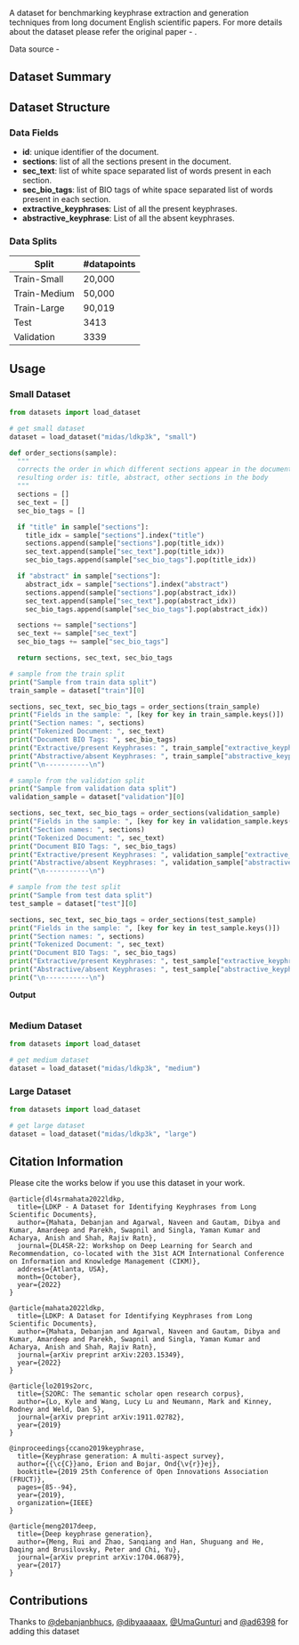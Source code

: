 A dataset for benchmarking keyphrase extraction and generation techniques from long document English scientific papers. For more details about the dataset please refer the original paper - []().

Data source - []()

## Dataset Summary
 

## Dataset Structure


### Data Fields

- **id**: unique identifier of the document.
- **sections**: list of all the sections present in the document.
- **sec_text**: list of white space separated list of words present in each section.
- **sec_bio_tags**: list of BIO tags of white space separated list of words present in each section.
- **extractive_keyphrases**: List of all the present keyphrases.
- **abstractive_keyphrase**: List of all the absent keyphrases.


### Data Splits

|Split| #datapoints  |
|--|--|
| Train-Small | 20,000 |
| Train-Medium | 50,000 |
| Train-Large | 90,019 |
| Test | 3413 |
| Validation | 3339 |

## Usage

### Small Dataset

```python
from datasets import load_dataset

# get small dataset
dataset = load_dataset("midas/ldkp3k", "small")

def order_sections(sample):
  """
  corrects the order in which different sections appear in the document.
  resulting order is: title, abstract, other sections in the body
  """
  sections = []
  sec_text = []
  sec_bio_tags = []

  if "title" in sample["sections"]:
    title_idx = sample["sections"].index("title")
    sections.append(sample["sections"].pop(title_idx))
    sec_text.append(sample["sec_text"].pop(title_idx))
    sec_bio_tags.append(sample["sec_bio_tags"].pop(title_idx))

  if "abstract" in sample["sections"]:
    abstract_idx = sample["sections"].index("abstract")
    sections.append(sample["sections"].pop(abstract_idx))
    sec_text.append(sample["sec_text"].pop(abstract_idx))
    sec_bio_tags.append(sample["sec_bio_tags"].pop(abstract_idx))

  sections += sample["sections"]
  sec_text += sample["sec_text"]
  sec_bio_tags += sample["sec_bio_tags"]

  return sections, sec_text, sec_bio_tags

# sample from the train split
print("Sample from train data split")
train_sample = dataset["train"][0]

sections, sec_text, sec_bio_tags = order_sections(train_sample)
print("Fields in the sample: ", [key for key in train_sample.keys()])
print("Section names: ", sections)
print("Tokenized Document: ", sec_text)
print("Document BIO Tags: ", sec_bio_tags)
print("Extractive/present Keyphrases: ", train_sample["extractive_keyphrases"])
print("Abstractive/absent Keyphrases: ", train_sample["abstractive_keyphrases"])
print("\n-----------\n")

# sample from the validation split
print("Sample from validation data split")
validation_sample = dataset["validation"][0]

sections, sec_text, sec_bio_tags = order_sections(validation_sample)
print("Fields in the sample: ", [key for key in validation_sample.keys()])
print("Section names: ", sections)
print("Tokenized Document: ", sec_text)
print("Document BIO Tags: ", sec_bio_tags)
print("Extractive/present Keyphrases: ", validation_sample["extractive_keyphrases"])
print("Abstractive/absent Keyphrases: ", validation_sample["abstractive_keyphrases"])
print("\n-----------\n")

# sample from the test split
print("Sample from test data split")
test_sample = dataset["test"][0]

sections, sec_text, sec_bio_tags = order_sections(test_sample)
print("Fields in the sample: ", [key for key in test_sample.keys()])
print("Section names: ", sections)
print("Tokenized Document: ", sec_text)
print("Document BIO Tags: ", sec_bio_tags)
print("Extractive/present Keyphrases: ", test_sample["extractive_keyphrases"])
print("Abstractive/absent Keyphrases: ", test_sample["abstractive_keyphrases"])
print("\n-----------\n")

```

**Output**
```bash

```

### Medium Dataset

```python
from datasets import load_dataset

# get medium dataset
dataset = load_dataset("midas/ldkp3k", "medium")
```

### Large Dataset

```python
from datasets import load_dataset

# get large dataset
dataset = load_dataset("midas/ldkp3k", "large")
```

## Citation Information
Please cite the works below if you use this dataset in your work.

```
@article{dl4srmahata2022ldkp,
  title={LDKP - A Dataset for Identifying Keyphrases from Long Scientific Documents},
  author={Mahata, Debanjan and Agarwal, Naveen and Gautam, Dibya and Kumar, Amardeep and Parekh, Swapnil and Singla, Yaman Kumar and Acharya, Anish and Shah, Rajiv Ratn},
  journal={DL4SR-22: Workshop on Deep Learning for Search and Recommendation, co-located with the 31st ACM International Conference on Information and Knowledge Management (CIKM)},
  address={Atlanta, USA},
  month={October},
  year={2022}
}
```
```
@article{mahata2022ldkp,
  title={LDKP: A Dataset for Identifying Keyphrases from Long Scientific Documents},
  author={Mahata, Debanjan and Agarwal, Naveen and Gautam, Dibya and Kumar, Amardeep and Parekh, Swapnil and Singla, Yaman Kumar and Acharya, Anish and Shah, Rajiv Ratn},
  journal={arXiv preprint arXiv:2203.15349},
  year={2022}
}
```
```
@article{lo2019s2orc,
  title={S2ORC: The semantic scholar open research corpus},
  author={Lo, Kyle and Wang, Lucy Lu and Neumann, Mark and Kinney, Rodney and Weld, Dan S},
  journal={arXiv preprint arXiv:1911.02782},
  year={2019}
}
```
```
@inproceedings{ccano2019keyphrase,
  title={Keyphrase generation: A multi-aspect survey},
  author={{\c{C}}ano, Erion and Bojar, Ond{\v{r}}ej},
  booktitle={2019 25th Conference of Open Innovations Association (FRUCT)},
  pages={85--94},
  year={2019},
  organization={IEEE}
}
```
```
@article{meng2017deep,
  title={Deep keyphrase generation},
  author={Meng, Rui and Zhao, Sanqiang and Han, Shuguang and He, Daqing and Brusilovsky, Peter and Chi, Yu},
  journal={arXiv preprint arXiv:1704.06879},
  year={2017}
}
```

## Contributions
Thanks to [@debanjanbhucs](https://github.com/debanjanbhucs), [@dibyaaaaax](https://github.com/dibyaaaaax), [@UmaGunturi](https://github.com/UmaGunturi) and [@ad6398](https://github.com/ad6398) for adding this dataset
